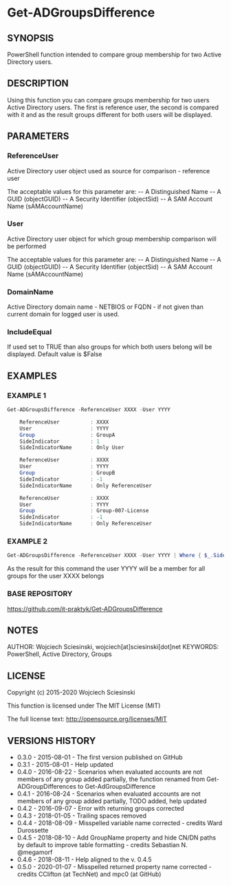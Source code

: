 # Get-ADGroupsDifference

## SYNOPSIS

PowerShell function intended to compare group membership for two Active Directory users.

## DESCRIPTION

Using this function you can compare groups membership for two users Active Directory users.
The first is reference user, the second is compared with it and as the result groups different for both users will be displayed.

## PARAMETERS

### ReferenceUser

Active Directory user object used as source for comparison - reference user

The acceptable values for this parameter are:
-- A Distinguished Name
-- A GUID (objectGUID)
-- A Security Identifier (objectSid)
-- A SAM Account Name (sAMAccountName)

### User

Active Directory user object for which group membership comparison will be performed

The acceptable values for this parameter are:
-- A Distinguished Name
-- A GUID (objectGUID)
-- A Security Identifier (objectSid)
-- A SAM Account Name (sAMAccountName)

### DomainName

Active Directory domain name - NETBIOS or FQDN - if not given than current domain for logged user is used.

### IncludeEqual

If used set to TRUE than also groups for which both users belong will be displayed. Default value is $False

## EXAMPLES

### EXAMPLE 1

```powershell
Get-ADGroupsDifference -ReferenceUser XXXX -User YYYY

    ReferenceUser          : XXXX
    User                   : YYYY
    Group                  : GroupA
    SideIndicator          : 1
    SideIndicatorName      : Only User

    ReferenceUser          : XXXX
    User                   : YYYY
    Group                  : GroupB
    SideIndicator          : -1
    SideIndicatorName      : Only ReferenceUser

    ReferenceUser          : XXXX
    User                   : YYYY
    Group                  : Group-007-License
    SideIndicator          : -1
    SideIndicatorName      : Only ReferenceUser

```

### EXAMPLE 2

```powershell
Get-ADGroupsDifference -ReferenceUser XXXX -User YYYY | Where { $_.SideIndicator -eq -1 } | ForEach { Add-ADGroupMember -Identity $_.GroupDistinguishedName -Members $_.User }
```

As the result for this command the user YYYY will be a member for all groups for the user XXXX belongs

### BASE REPOSITORY

https://github.com/it-praktyk/Get-ADGroupsDifference

## NOTES

AUTHOR: Wojciech Sciesinski, wojciech[at]sciesinski[dot]net
KEYWORDS: PowerShell, Active Directory, Groups

## LICENSE

Copyright (c) 2015-2020 Wojciech Sciesinski

This function is licensed under The MIT License (MIT)

The full license text: http://opensource.org/licenses/MIT

## VERSIONS HISTORY

- 0.3.0 - 2015-08-01 - The first version published on GitHub
- 0.3.1 - 2015-08-01 - Help updated
- 0.4.0 - 2016-08-22 - Scenarios when evaluated accounts are not members of any group added partially, the function renamed from Get-ADGroupDifferences to Get-AdGroupsDifference
- 0.4.1 - 2016-08-24 - Scenarios when evaluated accounts are not members of any group added partially, TODO added, help updated
- 0.4.2 - 2016-09-07 - Error with returning groups corrected
- 0.4.3 - 2018-01-05 - Trailing spaces removed
- 0.4.4 - 2018-08-09 - Misspelled variable name corrected - credits Ward Durossette
- 0.4.5 - 2018-08-10 - Add GroupName property and hide CN/DN paths by default to improve table formatting
                       - credits Sebastian N. @megamorf
- 0.4.6 - 2018-08-11 - Help aligned to the v. 0.4.5
- 0.5.0 - 2020-01-07 - Misspelled returned property name corrected
                       -  credits CClifton (at TechNet) and mpc0 (at GitHub)
